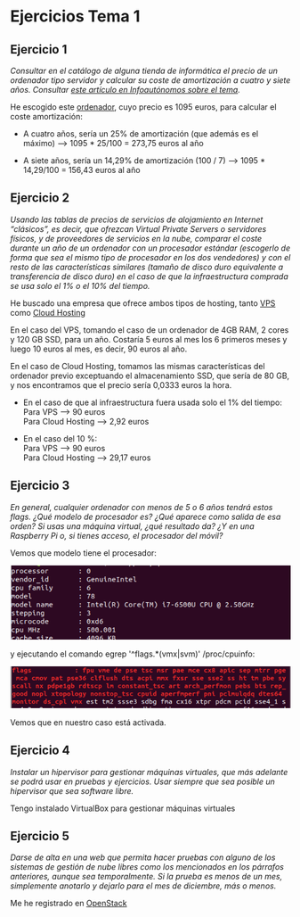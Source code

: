 # Ejercicios Tema 1

## Ejercicio 1

*Consultar en el catálogo de alguna tienda de informática el precio de un ordenador tipo servidor y calcular su coste de amortización a cuatro y siete años. Consultar [este artículo en Infoautónomos sobre el tema](infoautonomos.eleconomista.es/consultas-a-la-comunidad/988/).*

He escogido este [ordenador](https://www.pccomponentes.com/dell-poweredge-t140-intel-xeon-e-2134-16gb), cuyo precio es 1095 euros, para calcular el coste amortización:

- A cuatro años, sería un 25% de amortización (que además es el máximo) --> 1095 * 25/100 = 273,75 euros al año

- A siete años, sería un 14,29% de amortización (100 / 7) --> 1095 * 14,29/100 = 156,43 euros al año

## Ejercicio 2

*Usando las tablas de precios de servicios de alojamiento en Internet “clásicos”, es decir, que ofrezcan Virtual Private Servers o servidores físicos, y de proveedores de servicios en la nube, comparar el coste durante un año de un ordenador con un procesador estándar (escogerlo de forma que sea el mismo tipo de procesador en los dos vendedores) y con el resto de las características similares (tamaño de disco duro equivalente a transferencia de disco duro) en el caso de que la infraestructura comprada se usa solo el 1% o el 10% del tiempo.*

He buscado una empresa que ofrece ambos tipos de hosting, tanto [VPS](https://www.ionos.es/servidores/vps) como [Cloud Hosting](https://www.ionos.es/cloud/servidores-cloud?linkId=ct.btn.content-cards.cards.card1.ms-sobre-los-servidores-cloud)

En el caso del VPS, tomando el caso de un ordenador de 4GB RAM, 2 cores y 120 GB SSD, para un año. Costaría 5 euros al mes los 6 primeros meses y luego 10 euros al mes, es decir, 90 euros al año. 

En el caso de Cloud Hosting, tomamos las mismas características del ordenador previo exceptuando el almacenamiento SSD, que sería de 80 GB, y nos encontramos que el precio sería 0,0333 euros la hora. 

- En el caso de que al infraestructura fuera usada solo el 1% del tiempo:  
Para VPS --> 90 euros  
Para Cloud Hosting --> 2,92 euros

- En el caso del 10 %:  
Para VPS --> 90 euros  
Para Cloud Hosting --> 29,17 euros  

## Ejercicio 3

*En general, cualquier ordenador con menos de 5 o 6 años tendrá estos flags. ¿Qué modelo de procesador es? ¿Qué aparece como salida de esa orden? Si usas una máquina virtual, ¿qué resultado da? ¿Y en una Raspberry Pi o, si tienes acceso, el procesador del móvil?*

Vemos que modelo tiene el procesador:

![modelo](img/model.png)

y ejecutando el comando egrep '^flags.*(vmx|svm)' /proc/cpuinfo: 

![comando](img/flags.png)

Vemos que en nuestro caso está activada. 

## Ejercicio 4

*Instalar un hipervisor para gestionar máquinas virtuales, que más adelante se podrá usar en pruebas y ejercicios. Usar siempre que sea posible un hipervisor que sea software libre.*

Tengo instalado VirtualBox para gestionar máquinas virtuales

## Ejercicio 5

*Darse de alta en una web que permita hacer pruebas con alguno de los sistemas de gestión de nube libres como los mencionados en los párrafos anteriores, aunque sea temporalmente. Si la prueba es menos de un mes, simplemente anotarlo y dejarlo para el mes de diciembre, más o menos.*

Me he registrado en [OpenStack](https://www.openstack.org/)

